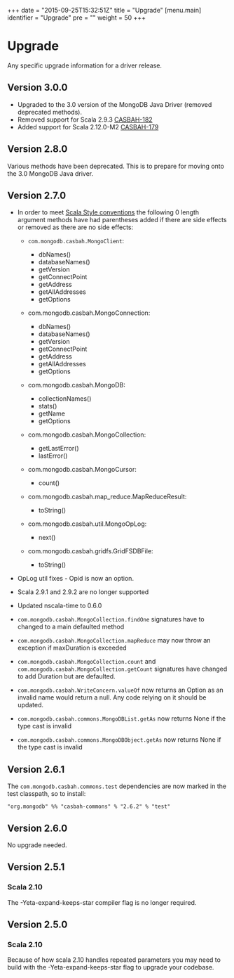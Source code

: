 +++
date = "2015-09-25T15:32:51Z"
title = "Upgrade"
[menu.main]
  identifier = "Upgrade"
  pre = "<i class='fa fa-wrench'></i>"
  weight = 50
+++

# Upgrade

Any specific upgrade information for a driver release.

## Version 3.0.0

 * Upgraded to the 3.0 version of the MongoDB Java Driver (removed deprecated methods).
 * Removed support for Scala 2.9.3 [CASBAH-182](https://jira.mongodb.org/browse/CASBAH-182)
 * Added support for Scala 2.12.0-M2 [CASBAH-179](https://jira.mongodb.org/browse/CASBAH-179)

## Version 2.8.0

Various methods have been deprecated.  This is to prepare for moving onto the
3.0 MongoDB Java driver.

## Version 2.7.0

  * In order to meet [Scala Style conventions](http://docs.scala-lang.org/style/naming-conventions.html#parentheses)
    the following 0 length argument methods have had parentheses added if there
    are side effects or removed as there are no side effects:

      * `com.mongodb.casbah.MongoClient`:
        * dbNames()
        * databaseNames()
        * getVersion
        * getConnectPoint
        * getAddress
        * getAllAddresses
        * getOptions

      * com.mongodb.casbah.MongoConnection:
        * dbNames()
        * databaseNames()
        * getVersion
        * getConnectPoint
        * getAddress
        * getAllAddresses
        * getOptions

      * com.mongodb.casbah.MongoDB:

          * collectionNames()
          * stats()
          * getName
          * getOptions

      * com.mongodb.casbah.MongoCollection:

          * getLastError()
          * lastError()

      * com.mongodb.casbah.MongoCursor:

          * count()

      * com.mongodb.casbah.map\_reduce.MapReduceResult:

          * toString()

      * com.mongodb.casbah.util.MongoOpLog:

          * next()

      * com.mongodb.casbah.gridfs.GridFSDBFile:

          * toString()

  * OpLog util fixes - Opid is now an option.
  * Scala 2.9.1 and 2.9.2 are no longer supported
  * Updated nscala-time to 0.6.0
  * `com.mongodb.casbah.MongoCollection.findOne` signatures have to
    changed to a main defaulted method
  * `com.mongodb.casbah.MongoCollection.mapReduce` may now throw an
    exception if maxDuration is exceeded
  * `com.mongodb.casbah.MongoCollection.count` and  `com.mongodb.casbah.MongoCollection.getCount` signatures have changed
    to add Duration but are defaulted.
  * `com.mongodb.casbah.WriteConcern.valueOf` now returns an Option as an
    invalid name would return a null. Any code relying on it should be
    updated.
  * `com.mongodb.casbah.commons.MongoDBList.getAs` now returns None if the
    type cast is invalid
  * `com.mongodb.casbah.commons.MongoDBObject.getAs` now returns None if
    the type cast is invalid

##  Version 2.6.1

The `com.mongodb.casbah.commons.test` dependencies are now marked in the
test classpath, so to install:

    "org.mongodb" %% "casbah-commons" % "2.6.2" % "test"

## Version 2.6.0

No upgrade needed.

## Version 2.5.1

### Scala 2.10

The -Yeta-expand-keeps-star compiler flag is no longer required.

## Version 2.5.0

### Scala 2.10

Because of how scala 2.10 handles repeated parameters you may need to
build with the -Yeta-expand-keeps-star flag to upgrade your codebase.
